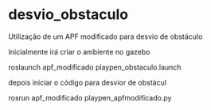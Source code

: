 # desvio_obstaculo
Utilização de um APF modificado para desvio de obstáculo

Inicialmente irá criar o ambiente no gazebo

roslaunch apf_modificado playpen_obstaculo.launch 

depois iniciar o código para desvior de obstácul

rosrun apf_modificado playpen_apfmodificado.py
